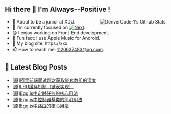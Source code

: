 ## Hi there 👋 I'm Always--Positive !
<div>
  <img alt="DenverCoder1's Github Stats" src="https://denvercoder1-github-readme-stats.vercel.app/api?username=qq1120637483&show_icons=true&count_private=true&theme=react&hide_border=true&hide_title=true&bg_color=1F222E&title_color=F85D7F&icon_color=F8D866" align= "right" />

- 🎒 About to be a junior at XDU. 
- 🔬 I’m currently focused on [![Next](https://img.shields.io/badge/-Next-brightgreen)](https://). 
- 😋 I enjoy working on Front-End development.
- 🎵 Fun fact: I use Apple Music for Android.
- 📝 My blog site: https://xxx.
- 📫 How to reach me:  1120637483@qq.com.
</div>  


## 📕 Latest Blog Posts

<!-- BLOG-POST-LIST:START -->
- [[原]阿里前端面试题之获取嵌套数组的深度](https://blog.csdn.net/sinat_41696687/article/details/121094007)
- [[原]LRU缓存机制（链表实现）](https://blog.csdn.net/sinat_41696687/article/details/121061064)
- [[原]Egg.js中定时任务的核心用法](https://blog.csdn.net/sinat_41696687/article/details/121051093)
- [[原]Egg.js中控制器基类的简明用法](https://blog.csdn.net/sinat_41696687/article/details/121047568)
- [[原]Egg.js中路由的核心用法](https://blog.csdn.net/sinat_41696687/article/details/121046535)
<!-- BLOG-POST-LIST:END -->









